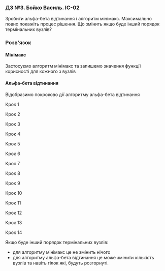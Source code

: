 

### ДЗ №3. Бойко Василь. ІС-02

Зробити альфа-бета відтинання і алгоритм мінімакс. Максимально повно покажіть процес рішення. Що змінить якщо буде інший порядок термінальних вузлів?

<style>#graph > svg {height:10rem}</style>
<div id="graph"></div>

### Розв'язок

#### Мінімакс

Застосуємо алгоритм мінімакс та запишемо значення функції корисності для кожного з вузлів

<style>#graph1 > svg {height:10rem}</style>
<div id="graph1"></div>

#### Альфа-бета відтинання

Відобразимо покроково дії алгоритму альфа-бета відтинання

Крок 1

<style>#graph2 > svg {height:10rem}</style>
<div id="graph2"></div>

Крок 2

<style>#graph3 > svg {height:10rem}</style>
<div id="graph3"></div>

Крок 3

<style>#graph4 > svg {height:10rem}</style>
<div id="graph4"></div>

Крок 4

<style>#graph5 > svg {height:10rem}</style>
<div id="graph5"></div>

Крок 5

<style>#graph6 > svg {height:10rem}</style>
<div id="graph6"></div>

Крок 6

<style>#graph7 > svg {height:10rem}</style>
<div id="graph7"></div>

Крок 7

<style>#graph8 > svg {height:10rem}</style>
<div id="graph8"></div>


Крок 8

<style>#graph9 > svg {height:10rem}</style>
<div id="graph9"></div>

Крок 9 

<style>#graph10 > svg {height:10rem}</style>
<div id="graph10"></div>

Крок 10

<style>#graph11 > svg {height:10rem}</style>
<div id="graph11"></div> 

Крок 11

<style>#graph12 > svg {height:10rem}</style>
<div id="graph12"></div>

Крок 12

<style>#graph13 > svg {height:10rem}</style>
<div id="graph13"></div>

Крок 13

<style>#graph14 > svg {height:10rem}</style>
<div id="graph14"></div>

Крок 14

<style>#graph15 > svg {height:10rem}</style>
<div id="graph15"></div>



Якщо буде інший порядок термінальних вузлів:

- для алгоритму мінімакс це не змінить нічого
- для алгоритму альфа-бета відтинання це може змінити кількість вузлів та навіть гілок які, будуть розгорнуті.

